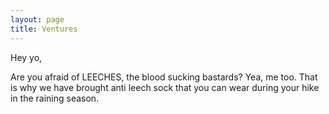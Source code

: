 ```yaml
---
layout: page
title: Ventures
---
```


Hey yo,

Are you afraid of LEECHES, the blood sucking bastards? Yea, me too. That is why we have brought anti leech sock that you can wear during your hike in the raining season.
